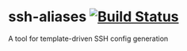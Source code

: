 # ssh-aliases [![Build Status](https://travis-ci.org/dankraw/ssh-aliases.svg?branch=master)](https://travis-ci.org/dankraw/ssh-aliases)
A tool for template-driven SSH config generation
